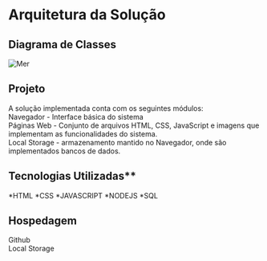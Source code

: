 # Arquitetura da Solução



## Diagrama de Classes
![Mer](https://user-images.githubusercontent.com/97108151/193478366-4f8300bf-9209-441e-9e33-b23dd3d437ec.PNG)



## Projeto <br>

A solução implementada conta com os seguintes módulos: <br>
Navegador - Interface básica do sistema  <br>
Páginas Web - Conjunto de arquivos HTML, CSS, JavaScript e imagens que implementam as funcionalidades do sistema. <br>
Local Storage - armazenamento mantido no Navegador, onde são implementados bancos de dados.
## Tecnologias Utilizadas** <br>

*HTML
*CSS
*JAVASCRIPT
*NODEJS
*SQL


## Hospedagem

Github <br>
Local Storage 
